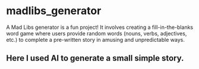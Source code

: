 # madlibs_generator

A Mad Libs generator is a fun project! It involves creating a fill-in-the-blanks word game where users provide random words (nouns, verbs, adjectives, etc.) to complete a pre-written story in amusing and unpredictable ways.
## Here I used AI to generate a small simple story.
